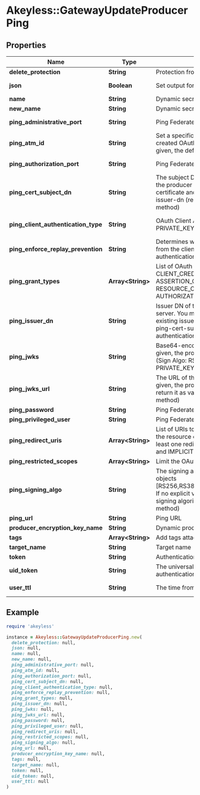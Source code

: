 # Akeyless::GatewayUpdateProducerPing

## Properties

| Name | Type | Description | Notes |
| ---- | ---- | ----------- | ----- |
| **delete_protection** | **String** | Protection from accidental deletion of this item [true/false] | [optional] |
| **json** | **Boolean** | Set output format to JSON | [optional][default to false] |
| **name** | **String** | Dynamic secret name |  |
| **new_name** | **String** | Dynamic secret New name | [optional] |
| **ping_administrative_port** | **String** | Ping Federate administrative port | [optional][default to &#39;9999&#39;] |
| **ping_atm_id** | **String** | Set a specific Access Token Management (ATM) instance for the created OAuth Client by providing the ATM Id. If no explicit value is given, the default pingfederate server ATM will be set. | [optional] |
| **ping_authorization_port** | **String** | Ping Federate authorization port | [optional][default to &#39;9031&#39;] |
| **ping_cert_subject_dn** | **String** | The subject DN of the client certificate. If no explicit value is given, the producer will create CA certificate and matched client certificate and return it as value. Used in conjunction with ping-issuer-dn (relevant for CLIENT_TLS_CERTIFICATE authentication method) | [optional] |
| **ping_client_authentication_type** | **String** | OAuth Client Authentication Type [CLIENT_SECRET, PRIVATE_KEY_JWT, CLIENT_TLS_CERTIFICATE] | [optional][default to &#39;CLIENT_SECRET&#39;] |
| **ping_enforce_replay_prevention** | **String** | Determines whether PingFederate requires a unique signed JWT from the client for each action (relevant for PRIVATE_KEY_JWT authentication method) [true/false] | [optional][default to &#39;false&#39;] |
| **ping_grant_types** | **Array&lt;String&gt;** | List of OAuth client grant types [IMPLICIT, AUTHORIZATION_CODE, CLIENT_CREDENTIALS, TOKEN_EXCHANGE, REFRESH_TOKEN, ASSERTION_GRANTS, PASSWORD, RESOURCE_OWNER_CREDENTIALS]. If no explicit value is given, AUTHORIZATION_CODE will be selected as default. | [optional] |
| **ping_issuer_dn** | **String** | Issuer DN of trusted CA certificate that imported into Ping Federate server. You may select \\\&quot;Trust Any\\\&quot; to trust all the existing issuers in Ping Federate server. Used in conjunction with ping-cert-subject-dn (relevant for CLIENT_TLS_CERTIFICATE authentication method) | [optional] |
| **ping_jwks** | **String** | Base64-encoded JSON Web Key Set (JWKS). If no explicit value is given, the producer will create JWKs and matched signed JWT (Sign Algo: RS256) and return it as value (relevant for PRIVATE_KEY_JWT authentication method) | [optional] |
| **ping_jwks_url** | **String** | The URL of the JSON Web Key Set (JWKS). If no explicit value is given, the producer will create JWKs and matched signed JWT and return it as value (relevant for PRIVATE_KEY_JWT authentication method) | [optional] |
| **ping_password** | **String** | Ping Federate privileged user password | [optional] |
| **ping_privileged_user** | **String** | Ping Federate privileged user | [optional] |
| **ping_redirect_uris** | **Array&lt;String&gt;** | List of URIs to which the OAuth authorization server may redirect the resource owner&#39;s user agent after authorization is obtained. At least one redirection URI is required for the AUTHORIZATION_CODE and IMPLICIT grant types. | [optional] |
| **ping_restricted_scopes** | **Array&lt;String&gt;** | Limit the OAuth client to specific scopes list | [optional] |
| **ping_signing_algo** | **String** | The signing algorithm that the client must use to sign its request objects [RS256,RS384,RS512,ES256,ES384,ES512,PS256,PS384,PS512] If no explicit value is given, the client can use any of the supported signing algorithms (relevant for PRIVATE_KEY_JWT authentication method) | [optional] |
| **ping_url** | **String** | Ping URL | [optional] |
| **producer_encryption_key_name** | **String** | Dynamic producer encryption key | [optional] |
| **tags** | **Array&lt;String&gt;** | Add tags attached to this object | [optional] |
| **target_name** | **String** | Target name | [optional] |
| **token** | **String** | Authentication token (see &#x60;/auth&#x60; and &#x60;/configure&#x60;) | [optional] |
| **uid_token** | **String** | The universal identity token, Required only for universal_identity authentication | [optional] |
| **user_ttl** | **String** | The time from dynamic secret creation to expiration. | [optional][default to &#39;60m&#39;] |

## Example

```ruby
require 'akeyless'

instance = Akeyless::GatewayUpdateProducerPing.new(
  delete_protection: null,
  json: null,
  name: null,
  new_name: null,
  ping_administrative_port: null,
  ping_atm_id: null,
  ping_authorization_port: null,
  ping_cert_subject_dn: null,
  ping_client_authentication_type: null,
  ping_enforce_replay_prevention: null,
  ping_grant_types: null,
  ping_issuer_dn: null,
  ping_jwks: null,
  ping_jwks_url: null,
  ping_password: null,
  ping_privileged_user: null,
  ping_redirect_uris: null,
  ping_restricted_scopes: null,
  ping_signing_algo: null,
  ping_url: null,
  producer_encryption_key_name: null,
  tags: null,
  target_name: null,
  token: null,
  uid_token: null,
  user_ttl: null
)
```

